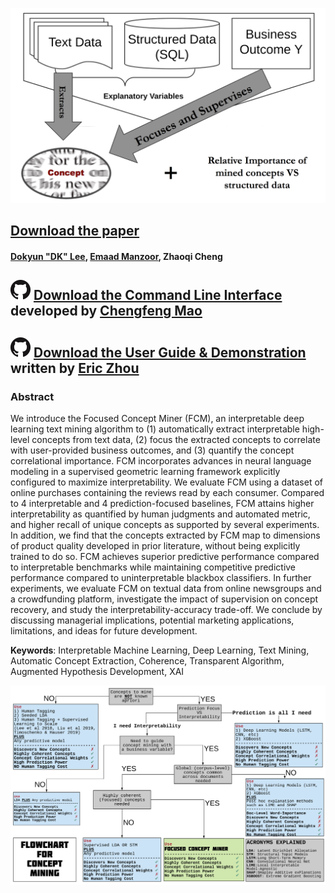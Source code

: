 
![FCM Features](pic/focused.png)
## [Download the paper](https://www.ssrn.com/abstract=3304756) 
#### [Dokyun "DK" Lee](https://www.dlforbusiness.com), [Emaad Manzoor](https://emaadmanzoor.com/), Zhaoqi Cheng
## ![CLI Repo](pic/GitHub-Mark-32px.png) [Download the Command Line Interface](https://github.com/ecfm/fcm_cli) developed by [Chengfeng Mao](maochf.com)
## ![guide repo](pic/GitHub-Mark-32px.png) [Download the User Guide & Demonstration](https://github.com/ericbzhou/fcm_cli_guide) written by [Eric Zhou](https://ericbzhou.github.io/)

### Abstract
We introduce the Focused Concept Miner (FCM), an interpretable deep learning text mining algorithm to (1) automatically extract interpretable high-level concepts from text data, (2) focus the extracted concepts to correlate with user-provided business outcomes, and (3) quantify the concept correlational importance. FCM incorporates advances in neural language modeling in a supervised geometric learning framework explicitly configured to maximize interpretability. We evaluate FCM using a dataset of online purchases containing the reviews read by each consumer. Compared to 4 interpretable and 4 prediction-focused baselines, FCM attains higher interpretability as quantified by human judgments and automated metric, and higher recall of unique concepts as supported by several experiments. In addition, we find that the concepts extracted by FCM map to dimensions of product quality developed in prior literature, without being explicitly trained to do so. FCM achieves superior predictive performance compared to interpretable benchmarks while maintaining competitive predictive performance compared to uninterpretable blackbox classifiers. In further experiments, we evaluate FCM on textual data from online newsgroups and a crowdfunding platform, investigate the impact of supervision on concept recovery, and study the interpretability-accuracy trade-off. We conclude by discussing managerial implications, potential marketing applications, limitations, and ideas for future development.

**Keywords**: Interpretable Machine Learning, Deep Learning, Text Mining, Automatic Concept Extraction, Coherence, Transparent Algorithm, Augmented Hypothesis Development, XAI 


![Concept Mining Flowchart](pic/fcmflow.png)

